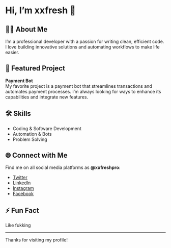 # Hi, I’m xxfresh 👋

## 👨‍💻 About Me
I’m a professional developer with a passion for writing clean, efficient code. I love building innovative solutions and automating workflows to make life easier.

## 🚀 Featured Project
**Payment Bot**  
My favorite project is a payment bot that streamlines transactions and automates payment processes. I’m always looking for ways to enhance its capabilities and integrate new features.

## 🛠️ Skills
- Coding & Software Development
- Automation & Bots
- Problem Solving

## 🌐 Connect with Me
Find me on all social media platforms as **@xxfreshpro**:
- [Twitter](https://twitter.com/xxfreshpro)
- [LinkedIn](https://linkedin.com/in/xxfreshpro)
- [Instagram](https://instagram.com/xxfreshpro)
- [Facebook](https://facebook.com/xxfreshpro)

## ⚡ Fun Fact
Like fukking

---

Thanks for visiting my profile!

